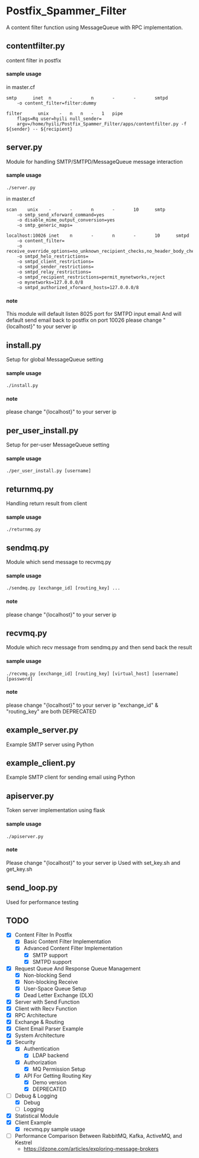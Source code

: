 # Postfix_Spammer_Filter
A content filter function using MessageQueue with RPC implementation.

## contentfilter.py
content filter in postfix
#### sample usage
in master.cf
```
smtp      inet  n       -       n       -       -       smtpd
	-o content_filter=filter:dummy

filter		unix	-	n	n	-	1	pipe
	flags=Rq user=hyili null_sender=
	argv=/home/hyili/Postfix_Spammer_Filter/apps/contentfilter.py -f ${sender} -- ${recipient}
```

## server.py
Module for handling SMTP/SMTPD/MessageQueue message interaction
#### sample usage
```
./server.py
```
in master.cf
```
scan	unix	-		-		n		-		10		smtp
	-o smtp_send_xforward_command=yes
	-o disable_mime_output_conversion=yes
	-o smtp_generic_maps=

localhost:10026	inet	n		-		n		-		10		smtpd
	-o content_filter=
	-o receive_override_options=no_unknown_recipient_checks,no_header_body_checks,no_milters
	-o smtpd_helo_restrictions=
	-o smtpd_client_restrictions=
	-o smtpd_sender_restrictions=
	-o smtpd_relay_restrictions=
	-o smtpd_recipient_restrictions=permit_mynetworks,reject
	-o mynetworks=127.0.0.0/8
	-o smtpd_authorized_xforward_hosts=127.0.0.0/8
```
#### note
This module will default listen 8025 port for SMTPD input email
And will default send email back to postfix on port 10026
please change "{localhost}" to your server ip


## install.py
Setup for global MessageQueue setting
#### sample usage
```
./install.py
```
#### note
please change "{localhost}" to your server ip


## per_user_install.py
Setup for per-user MessageQueue setting
#### sample usage
```
./per_user_install.py [username]
```


## returnmq.py
Handling return result from client
#### sample usage
```
./returnmq.py
```


## sendmq.py
Module which send message to recvmq.py
#### sample usage
```
./sendmq.py [exchange_id] [routing_key] ...
```
#### note
please change "{localhost}" to your server ip


## recvmq.py
Module which recv message from sendmq.py and then send back the result
#### sample usage
```
./recvmq.py [exchange_id] [routing_key] [virtual_host] [username] [password]
```
#### note
please change "{localhost}" to your server ip
"exchange_id" & "routing_key" are both DEPRECATED


## example_server.py
Example SMTP server using Python


## example_client.py
Example SMTP client for sending email using Python


## apiserver.py
Token server implementation using flask
#### sample usage
```
./apiserver.py
```
#### note
Please change "{localhost}" to your server ip
Used with set_key.sh and get_key.sh


## send_loop.py
Used for performance testing


## TODO
- [x] Content Filter In Postfix
	- [x] Basic Content Filter Implementation
	- [x] Advanced Content Filter Implementation
		- [x] SMTP support
		- [x] SMTPD support
- [x] Request Queue And Response Queue Management
	- [x] Non-blocking Send
	- [x] Non-blocking Receive
	- [x] User-Space Queue Setup
	- [x] Dead Letter Exchange (DLX)
- [x] Server with Send Function
- [x] Client with Recv Function
- [x] RPC Architecture
- [x] Exchange & Routing
- [x] Client Email Parser Example
- [x] System Architecture
- [x] Security
	- [x] Authentication
		- [x] LDAP backend
	- [x] Authorization
		- [x] MQ Permission Setup
	- [x] API For Getting Routing Key
		- [x] Demo version
		- [x] DEPRECATED
- [ ] Debug & Logging
	- [x] Debug
	- [ ] Logging
- [x] Statistical Module
- [x] Client Example
	- [x] recvmq.py sample usage
- [ ] Performance Comparison Between RabbitMQ, Kafka, ActiveMQ, and Kestrel
	- https://dzone.com/articles/exploring-message-brokers
